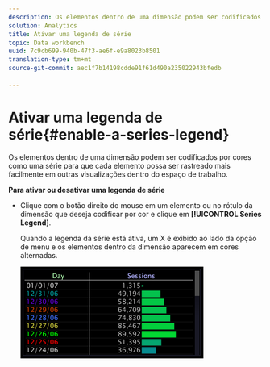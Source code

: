 ```yaml
---
description: Os elementos dentro de uma dimensão podem ser codificados por cores como uma série para que cada elemento possa ser rastreado mais facilmente em outras visualizações dentro do espaço de trabalho.
solution: Analytics
title: Ativar uma legenda de série
topic: Data workbench
uuid: 7c9cb699-940b-47f3-ae6f-e9a8023b8501
translation-type: tm+mt
source-git-commit: aec1f7b14198cdde91f61d490a235022943bfedb

---
```



# Ativar uma legenda de série{#enable-a-series-legend}

Os elementos dentro de uma dimensão podem ser codificados por cores como uma série para que cada elemento possa ser rastreado mais facilmente em outras visualizações dentro do espaço de trabalho.

**Para ativar ou desativar uma legenda de série**

* Clique com o botão direito do mouse em um elemento ou no rótulo da dimensão que deseja codificar por cor e clique em **[!UICONTROL Series Legend]**.

   Quando a legenda da série está ativa, um X é exibido ao lado da opção de menu e os elementos dentro da dimensão aparecem em cores alternadas.

   ![](assets/vis_Graph_SeriesLegend.png)

